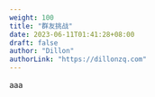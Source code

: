 ```yaml
---
weight: 100
title: "群友挑战"
date: 2023-06-11T01:41:28+08:00
draft: false
author: "Dillon"
authorLink: "https://dillonzq.com"
---
```


aaa